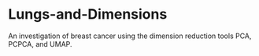 # Lungs-and-Dimensions
An investigation of breast cancer using the dimension reduction tools PCA, PCPCA, and UMAP.

